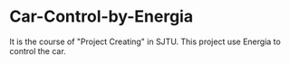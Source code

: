 # Car-Control-by-Energia
It is the course of "Project Creating" in SJTU. This project use Energia to control the car.
